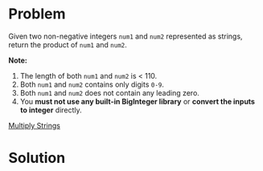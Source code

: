 
# Problem

Given two non-negative integers `num1` and `num2` represented as strings,
return the product of `num1` and `num2`.

**Note:**

  1. The length of both `num1` and `num2` is < 110.
  2. Both `num1` and `num2` contains only digits `0-9`.
  3. Both `num1` and `num2` does not contain any leading zero.
  4. You **must not use any built-in BigInteger library** or **convert the inputs to integer** directly.



[Multiply Strings](https://leetcode.com/problems/multiply-strings)

# Solution



